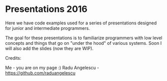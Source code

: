 # Presentations 2016


Here we have code examples used for a series of presentations designed for junior and intermediate programmers.

The goal for these presentations is to familiarize programmers with low level concepts and things that go on "under the hood" of various systems.
Soon I will also add the slides (now they are WIP).


Credits:

Me - you are on my page :)
Radu Angelescu - https://github.com/raduangelescu



